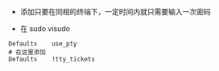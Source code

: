 
- 添加只要在同相的终端下，一定时间内就只需要输入一次密码

- 在 sudo visudo

```shell
Defaults	use_pty
# 在这里添加
Defaults	!tty_tickets

```


